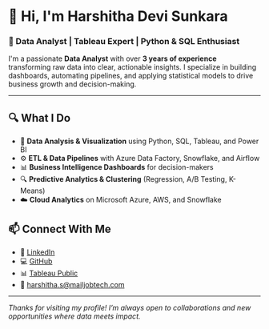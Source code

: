 # 👋 Hi, I'm Harshitha Devi Sunkara

### 🎯 Data Analyst | Tableau Expert | Python & SQL Enthusiast

I'm a passionate **Data Analyst** with over **3 years of experience** transforming raw data into clear, actionable insights. I specialize in building dashboards, automating pipelines, and applying statistical models to drive business growth and decision-making.

---

## 🔍 What I Do

- 🧠 **Data Analysis & Visualization** using Python, SQL, Tableau, and Power BI  
- ⚙️ **ETL & Data Pipelines** with Azure Data Factory, Snowflake, and Airflow  
- 📊 **Business Intelligence Dashboards** for decision-makers  
- 🔍 **Predictive Analytics & Clustering** (Regression, A/B Testing, K-Means)  
- ☁️ **Cloud Analytics** on Microsoft Azure, AWS, and Snowflake  


## 📫 Connect With Me

- 🔗 [LinkedIn](https://linkedin.com/in/harshithasunkara)  
- 💻 [GitHub](https://github.com/harshithadsuno)  
- 📊 [Tableau Public](https://public.tableau.com/app/profile/harshitha.d.s/vizzes)  
- 📧 harshitha.s@mailjobtech.com  

---

_Thanks for visiting my profile! I’m always open to collaborations and new opportunities where data meets impact._

